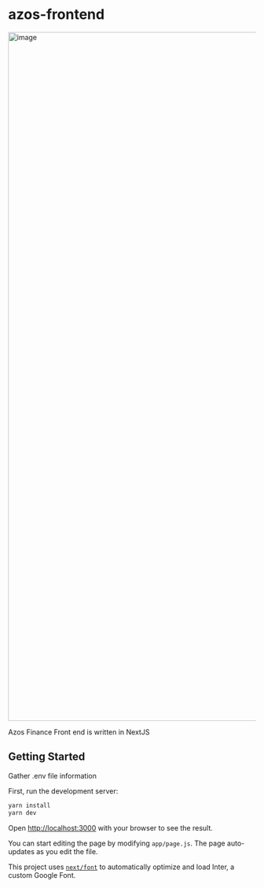 
# azos-frontend

<img width="1400" alt="image" src="https://github.com/AzosFinance/azos-frontend/assets/10622322/70ff73f9-4dec-4de7-8bc8-8ac7216afde2">

Azos Finance Front end is written in NextJS


## Getting Started

Gather .env file information 

First, run the development server:

```bash
yarn install
yarn dev
```
Open [http://localhost:3000](http://localhost:3000) with your browser to see the result.

You can start editing the page by modifying `app/page.js`. The page auto-updates as you edit the file.

This project uses [`next/font`](https://nextjs.org/docs/basic-features/font-optimization) to automatically optimize and load Inter, a custom Google Font.

